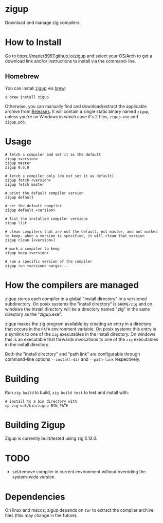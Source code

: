 # zigup

Download and manage zig compilers.

# How to Install

Go to https://marler8997.github.io/zigup and select your OS/Arch to get a download link and/or instructions to install via the command-line.

## Homebrew

You can install [zigup](https://formulae.brew.sh/formula/zigup) via [brew](https://brew.sh/):

```
$ brew install zigup
```

Otherwise, you can manually find and download/extract the applicable archive from [Releases](https://github.com/marler8997/zigup/releases). It will contain a single static binary named `zigup`, unless you're on Windows in which case it's 2 files, `zigup.exe` and `zigup.pdb`.

# Usage

```
# fetch a compiler and set it as the default
zigup <version>
zigup master
zigup 0.6.0

# fetch a compiler only (do not set it as default)
zigup fetch <version>
zigup fetch master

# print the default compiler version
zigup default

# set the default compiler
zigup default <version>

# list the installed compiler versions
zigup list

# clean compilers that are not the default, not master, and not marked to keep. when a version is specified, it will clean that version
zigup clean [<version>]

# mark a compiler to keep
zigup keep <version>

# run a specific version of the compiler
zigup run <version> <args>...
```

# How the compilers are managed

zigup stores each compiler in a global "install directory" in a versioned subdirectory.  On posix systems the "install directory" is `$HOME/zig` and on windows the install directory will be a directory named "zig" in the same directory as the "zigup.exe".

zigup makes the zig program available by creating an entry in a directory that occurs in the `PATH` environment variable.  On posix systems this entry is a symlink to one of the `zig` executables in the install directory.  On windows this is an executable that forwards invocations to one of the `zig` executables in the install directory.

Both the "install directory" and "path link" are configurable through command-line options `--install-dir` and `--path-link` respectively.
# Building

Run `zig build` to build, `zig build test` to test and install with:
```
# install to a bin directory with
cp zig-out/bin/zigup BIN_PATH
```

# Building Zigup

Zigup is currently built/tested using zig 0.12.0.

# TODO

* set/remove compiler in current environment without overriding the system-wide version.

# Dependencies

On linux and macos, zigup depends on `tar` to extract the compiler archive files (this may change in the future).
